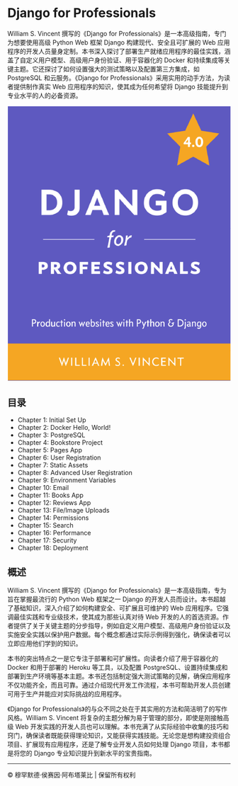 
<!-- ©©©©©©©©©©©©©©©©©©©©©©©© All Rights Are Reserved By Muhammad Husain Abootalebi ©©©©©©©©©©©©©©©©©©©©©©©©©©©©©©©©©© -->

# Django for Professionals

William S. Vincent 撰写的《Django for Professionals》是一本高级指南，专门为想要使用高级 Python Web 框架 Django 构建现代、安全且可扩展的 Web 应用程序的开发人员量身定制。本书深入探讨了部署生产就绪应用程序的最佳实践，涵盖了自定义用户模型、高级用户身份验证、用于容器化的 Docker 和持续集成等关键主题。它还探讨了如何设置强大的测试策略以及配置第三方集成，如 PostgreSQL 和云服务。《Django for Professionals》采用实用的动手方法，为读者提供制作真实 Web 应用程序的知识，使其成为任何希望将 Django 技能提升到专业水平的人的必备资源。

![Django For Beginners](../../assets/Books/Book%20Covers/0%20-%202%20-%20Django%20for%20Professionals.webp)

## 目录

- Chapter 1: Initial Set Up
- Chapter 2: Docker Hello, World!
- Chapter 3: PostgreSQL
- Chapter 4: Bookstore Project
- Chapter 5: Pages App
- Chapter 6: User Registration
- Chapter 7: Static Assets
- Chapter 8: Advanced User Registration
- Chapter 9: Environment Variables
- Chapter 10: Email
- Chapter 11: Books App
- Chapter 12: Reviews App
- Chapter 13: File/Image Uploads
- Chapter 14: Permissions
- Chapter 15: Search
- Chapter 16: Performance
- Chapter 17: Security
- Chapter 18: Deployment

## 概述

William S. Vincent 撰写的《Django for Professionals》是一本高级指南，专为旨在掌握最流行的 Python Web 框架之一 Django 的开发人员而设计。本书超越了基础知识，深入介绍了如何构建安全、可扩展且可维护的 Web 应用程序。它强调最佳实践和专业级技术，使其成为那些认真对待 Web 开发的人的首选资源。作者提供了关于关键主题的分步指导，例如自定义用户模型、高级用户身份验证以及实施安全实践以保护用户数据。每个概念都通过实际示例得到强化，确保读者可以立即应用他们学到的知识。

本书的突出特点之一是它专注于部署和可扩展性。向读者介绍了用于容器化的 Docker 和用于部署的 Heroku 等工具，以及配置 PostgreSQL、设置持续集成和部署到生产环境等基本主题。本书还包括制定强大测试策略的见解，确保应用程序不仅功能齐全，而且可靠。通过介绍现代开发工作流程，本书可帮助开发人员创建可用于生产并能应对实际挑战的应用程序。

《Django for Professionals》的与众不同之处在于其实用的方法和简洁明了的写作风格。William S. Vincent 将复杂的主题分解为易于管理的部分，即使是刚接触高级 Web 开发实践的开发人员也可以理解。本书充满了从实际经验中收集的技巧和窍门，确保读者既能获得理论知识，又能获得实践技能。无论您是想构建投资组合项目、扩展现有应用程序，还是了解专业开发人员如何处理 Django 项目，本书都是将您的 Django 专业知识提升到新水平的宝贵指南。

---

© 穆罕默德·侯赛因·阿布塔莱比 | 保留所有权利

<!-- ©©©©©©©©©©©©©©©©©©©©©©©© All Rights Are Reserved By Muhammad Husain Abootalebi ©©©©©©©©©©©©©©©©©©©©©©©©©©©©©©©©©© -->
